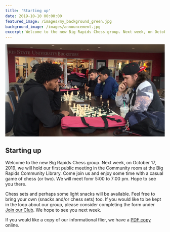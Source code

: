 ```yaml
---
title: 'Starting up'
date: 2019-10-10 00:00:00
featured_image: /images/my_background_green.jpg
background_image: /images/announcement.jpg
excerpt: Welcome to the new Big Rapids Chess group. Next week, on October 17, 2019, we will hold our first public meeting in the Community room at the Big Rapids Community Library. Come join us and enjoy some time with a casual game of chess (or two). We will meet from 5:00 to 7:00 pm. Hope to see you there.
---
```


![](/images/announcement.jpg)

## Starting up

Welcome to the new Big Rapids Chess group. Next week, on October 17, 2019, we will hold our first public meeting in the Community room at the Big Rapids Community Library. Come join us and enjoy some time with a casual game of chess (or two). We will meet fomr 5:00 to 7:00 pm. Hope to see you there.

Chess sets and perhaps some light snacks will be available. Feel free to bring your own (snacks and/or chess sets) too. If you would like to be kept in the loop about our group, please consider completing the form under [Join our Club](join.html). We hope to see you next week.

If you would like a copy of our informational flier, we have a [PDF copy](BRChess.pdf) online.
